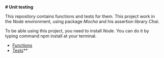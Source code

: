 **# Unit testing**

This repository contains functions and tests for them. 
This project work in the _Node_ environment, using package _Mocha_ and his assertion library _Chai_.

To be able using this project, you need to install _Node_.
You can do it by typing command npm install at your terminal.

* [Functions](index.js)
* [Tests](test/index.spec.js)**

